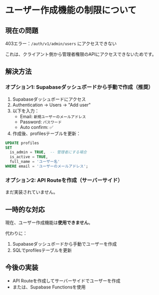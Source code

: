 # ユーザー作成機能の制限について

## 現在の問題

403エラー：`/auth/v1/admin/users` にアクセスできない

これは、クライアント側から管理者権限のAPIにアクセスできないためです。

## 解決方法

### オプション1: Supabaseダッシュボードから手動で作成（推奨）

1. Supabaseダッシュボードにアクセス
2. Authentication → Users → "Add user"
3. 以下を入力：
   - Email: `新規ユーザーのメールアドレス`
   - Password: `パスワード`
   - Auto confirm: ✅
4. 作成後、profilesテーブルを更新：

```sql
UPDATE profiles 
SET 
  is_admin = TRUE,  -- 管理者にする場合
  is_active = TRUE,
  full_name = 'ユーザー名'
WHERE email = 'ユーザーのメールアドレス';
```

### オプション2: API Routeを作成（サーバーサイド）

まだ実装されていません。

## 一時的な対応

現在、ユーザー作成機能は**使用できません**。

代わりに：
1. Supabaseダッシュボードから手動でユーザーを作成
2. SQLでprofilesテーブルを更新

## 今後の実装

- API Routeを作成してサーバーサイドでユーザーを作成
- または、Supabase Functionsを使用

